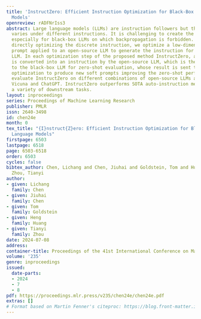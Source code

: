 ```yaml
---
title: 'InstructZero: Efficient Instruction Optimization for Black-Box Large Language
  Models'
openreview: rADFNrIss3
abstract: Large language models (LLMs) are instruction followers but the performance
  varies under different instructions. It is challenging to create the best instruction,
  especially for black-box LLMs on which backpropagation is forbidden. Instead of
  directly optimizing the discrete instruction, we optimize a low-dimensional soft
  prompt applied to an open-source LLM to generate the instruction for the black-box
  LLM. In each optimization step of the proposed method InstructZero, a soft prompt
  is converted into an instruction by the open-source LLM, which is then submitted
  to the black-box LLM for zero-shot evaluation, whose result is sent to Bayesian
  optimization to produce new soft prompts improving the zero-shot performance. We
  evaluate InstructZero on different combinations of open-source LLMs and APIs including
  Vicuna and ChatGPT. InstructZero outperforms SOTA auto-instruction methods across
  a variety of downstream tasks.
layout: inproceedings
series: Proceedings of Machine Learning Research
publisher: PMLR
issn: 2640-3498
id: chen24e
month: 0
tex_title: "{I}nstruct{Z}ero: Efficient Instruction Optimization for Black-Box Large
  Language Models"
firstpage: 6503
lastpage: 6518
page: 6503-6518
order: 6503
cycles: false
bibtex_author: Chen, Lichang and Chen, Jiuhai and Goldstein, Tom and Huang, Heng and
  Zhou, Tianyi
author:
- given: Lichang
  family: Chen
- given: Jiuhai
  family: Chen
- given: Tom
  family: Goldstein
- given: Heng
  family: Huang
- given: Tianyi
  family: Zhou
date: 2024-07-08
address:
container-title: Proceedings of the 41st International Conference on Machine Learning
volume: '235'
genre: inproceedings
issued:
  date-parts:
  - 2024
  - 7
  - 8
pdf: https://proceedings.mlr.press/v235/chen24e/chen24e.pdf
extras: []
# Format based on Martin Fenner's citeproc: https://blog.front-matter.io/posts/citeproc-yaml-for-bibliographies/
---
```

